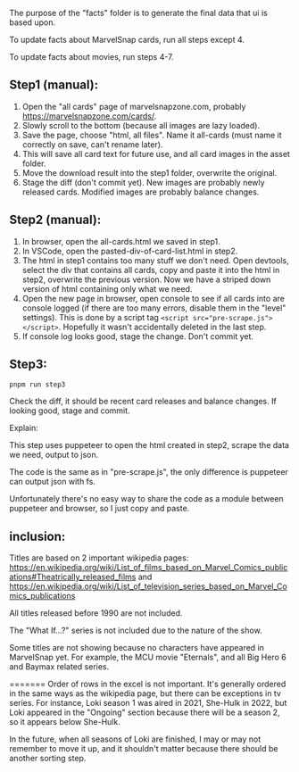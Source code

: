 The purpose of the "facts" folder is to generate the final data that ui is based upon.

To update facts about MarvelSnap cards, run all steps except 4.

To update facts about movies, run steps 4-7.

## Step1 (manual):

1. Open the "all cards" page of marvelsnapzone.com, probably https://marvelsnapzone.com/cards/.
1. Slowly scroll to the bottom (because all images are lazy loaded).
1. Save the page, choose "html, all files". Name it all-cards (must name it correctly on save, can't rename later).
1. This will save all card text for future use, and all card images in the asset folder.
1. Move the download result into the step1 folder, overwrite the original.
1. Stage the diff (don't commit yet). New images are probably newly released cards. Modified images are probably balance changes.

## Step2 (manual):

1. In browser, open the all-cards.html we saved in step1.
1. In VSCode, open the pasted-div-of-card-list.html in step2.
1. The html in step1 contains too many stuff we don't need. Open devtools, select the div that contains all cards, copy and paste it into the html in step2, overwrite the previous version. Now we have a striped down version of html containing only what we need.
1. Open the new page in browser, open console to see if all cards into are console logged (if there are too many errors, disable them in the "level" settings). This is done by a script tag `<script src="pre-scrape.js"></script>`. Hopefully it wasn't accidentally deleted in the last step.
1. If console log looks good, stage the change. Don't commit yet.

## Step3:

```
pnpm run step3
```

Check the diff, it should be recent card releases and balance changes. If looking good, stage and commit.

Explain:

This step uses puppeteer to open the html created in step2, scrape the data we need, output to json.

The code is the same as in "pre-scrape.js", the only difference is puppeteer can output json with fs.

Unfortunately there's no easy way to share the code as a module between puppeteer and browser, so I just copy and paste.

## inclusion:

Titles are based on 2 important wikipedia pages: https://en.wikipedia.org/wiki/List_of_films_based_on_Marvel_Comics_publications#Theatrically_released_films and https://en.wikipedia.org/wiki/List_of_television_series_based_on_Marvel_Comics_publications

All titles released before 1990 are not included.

The "What If...?" series is not included due to the nature of the show.

Some titles are not showing because no characters have appeared in MarvelSnap yet. For example, the MCU movie "Eternals", and all Big Hero 6 and Baymax related series.

=======
Order of rows in the excel is not important. It's generally ordered in the same ways as the wikipedia page, but there can be exceptions in tv series. For instance, Loki season 1 was aired in 2021, She-Hulk in 2022, but Loki appeared in the "Ongoing" section because there will be a season 2, so it appears below She-Hulk.

In the future, when all seasons of Loki are finished, I may or may not remember to move it up, and it shouldn't matter because there should be another sorting step.
